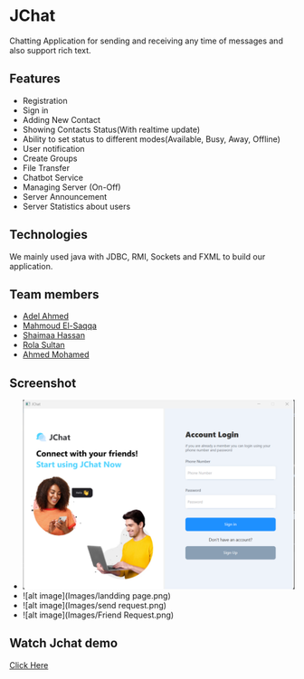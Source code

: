 # JChat

Chatting Application for sending and receiving any time of messages and also support rich text.

## Features
- Registration
- Sign in
- Adding New Contact 
- Showing Contacts Status(With realtime update)
- Ability to set status to different modes(Available, Busy, Away, Offline)
- User notification
- Create Groups
- File Transfer
- Chatbot Service
- Managing Server (On-Off)
- Server Announcement
- Server Statistics about users


## Technologies
We mainly used java with JDBC, RMI, Sockets and FXML to build our application.

## Team members
- [Adel Ahmed](https://github.com/aadelaahmed)
- [Mahmoud El-Saqqa](https://github.com/Mahmoud-Elsaqqa)
- [Shaimaa Hassan](https://github.com/ShaimaaHassan3)
- [Rola Sultan](https://github.com/Rola11)
- [Ahmed Mohamed](https://github.com/a7med-m7md)


## Screenshot
- ![alt image](Images/signin.png)
- ![alt image](Images/landding page.png)
- ![alt image](Images/send request.png)
- ![alt image](Images/Friend Request.png)


## Watch Jchat demo
[Click Here](https://www.youtube.com/watch?v=m5JMtVjzEJg)

